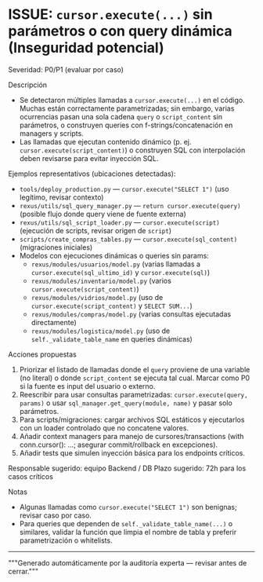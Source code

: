 # ISSUE: `cursor.execute(...)` sin parámetros o con query dinámica (Inseguridad potencial)

Severidad: P0/P1 (evaluar por caso)

Descripción
- Se detectaron múltiples llamadas a `cursor.execute(...)` en el código. Muchas están correctamente parametrizadas; sin embargo, varias ocurrencias pasan una sola cadena `query` o `script_content` sin parámetros, o construyen queries con f-strings/concatenación en managers y scripts.
- Las llamadas que ejecutan contenido dinámico (p. ej. `cursor.execute(script_content)`) o construyen SQL con interpolación deben revisarse para evitar inyección SQL.

Ejemplos representativos (ubicaciones detectadas):
- `tools/deploy_production.py` — `cursor.execute("SELECT 1")` (uso legítimo, revisar contexto)
- `rexus/utils/sql_query_manager.py` — `return cursor.execute(query)` (posible flujo donde query viene de fuente externa)
- `rexus/utils/sql_script_loader.py` — `cursor.execute(script)` (ejecución de scripts, revisar origen de `script`)
- `scripts/create_compras_tables.py` — `cursor.execute(sql_content)` (migraciones iniciales)
- Modelos con ejecuciones dinámicas o queries sin params:
  - `rexus/modules/usuarios/model.py` (varias llamadas a `cursor.execute(sql_ultimo_id)` y `cursor.execute(sql)`)
  - `rexus/modules/inventario/model.py` (varios `cursor.execute(script_content)`)
  - `rexus/modules/vidrios/model.py` (uso de `cursor.execute(script_content)` y `SELECT SUM...`)
  - `rexus/modules/compras/model.py` (varias consultas ejecutadas directamente)
  - `rexus/modules/logistica/model.py` (uso de `self._validate_table_name` en queries dinámicas)

Acciones propuestas
1. Priorizar el listado de llamadas donde el `query` proviene de una variable (no literal) o donde `script_content` se ejecuta tal cual. Marcar como P0 si la fuente es input del usuario o externo.
2. Reescribir para usar consultas parametrizadas: `cursor.execute(query, params)` o usar `sql_manager.get_query(module, name)` y pasar solo parámetros.
3. Para scripts/migraciones: cargar archivos SQL estáticos y ejecutarlos con un loader controlado que no concatene valores.
4. Añadir context managers para manejo de cursores/transactions (with conn.cursor(): ...; asegurar commit/rollback en excepciones).
5. Añadir tests que simulen inyección básica para los endpoints críticos.

Responsable sugerido: equipo Backend / DB
Plazo sugerido: 72h para los casos críticos

Notas
- Algunas llamadas como `cursor.execute("SELECT 1")` son benignas; revisar caso por caso.
- Para queries que dependen de `self._validate_table_name(...)` o similares, validar la función que limpia el nombre de tabla y preferir parametrización o whitelists.

---

"""Generado automáticamente por la auditoría experta — revisar antes de cerrar."""
